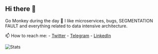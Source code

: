 ## Hi there 👋

Go Monkey during the day 🐒
I like microservices, bugs, SEGMENTATION FAULT and everything related to data intensive architecture.

📫 How to reach me:
    - [Twitter](https://twitter.com/reloonfireit)
    - [Telegram](https://t.me/reloonfire)
    - [LinkedIn](https://www.linkedin.com/in/lorenzoavallone)
    
![Stats](https://github-readme-stats.vercel.app/api?username=reloonfire&show_icons=true)
<!--
**reloonfire/reloonfire** is a ✨ _special_ ✨ repository because its `README.md` (this file) appears on your GitHub profile.

Here are some ideas to get you started:

- 🔭 I’m currently working on ...
- 🌱 I’m currently learning ...
- 👯 I’m looking to collaborate on ...
- 🤔 I’m looking for help with ...
- 💬 Ask me about ...
- 📫 How to reach me: ...
- 😄 Pronouns: ...
- ⚡ Fun fact: ...
-->
